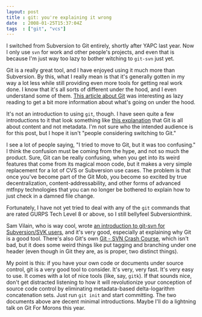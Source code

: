 ```yaml
---
layout: post
title : git: you're explaining it wrong
date  : 2008-01-25T15:37:04Z
tags  : ["git", "vcs"]
---
```

I switched from Subversion to Git entirely, shortly after YAPC last year.  Now
I only use `svn` for work and other people's projects, and even that is because
I'm just way too lazy to bother witching to `git-svn` just yet.

Git is a really great tool, and I have enjoyed using it much more than
Subversion.  By this, what I really mean is that it's generally gotten in my
way a lot less while still providing even more tools for getting real work
done.  I know that it's all sorts of different under the hood, and I even
understand some of them.  [This article about
Git](http://eagain.net/articles/git-for-computer-scientists/) was interesting
as lazy reading to get a bit more information about what's going on under the
hood.

It's not an introduction to using `git`, though.  I have seen quite a few
introductions to it that look something like [this
explanation](http://random-state.net/log/3410155710.html) that Git is all about
content and not metadata.  I'm not sure who the intended audience is for this
post, but I hope it isn't "people considering switching to Git."

I see a lot of people saying, "I tried to move to Git, but it was too
confusing."  I think the confusion must be coming from the hype, and not so
much the product.  Sure, Git can be really confusing, when you get into its
weird features that come from its magical moon code, but it makes a very simple
replacement for a lot of CVS or Subversion use cases.  The problem is that once
you've become part of the Git Mob, you become so excited by true
decentralization, content-addressability, and other forms of advanced mtfnpy
technologies that you can no longer be bothered to explain how to just check in
a damned file change.

Fortunately, I have not yet tried to deal with any of the `git` commands that
are rated GURPS Tech Level 8 or above, so I still bellyfeel Subversionthink.

Sam Vilain, who is way cool, wrote [an introduction to git-svn for
Subversion/SVK users](http://utsl.gen.nz/talks/git-svn/intro.html), and it's
very good, especially at explaining why Git is a good tool.  There's also Git's
own [Git - SVN Crash Course](http://git.or.cz/course/svn.html), which isn't
bad, but it does some weird things like put tagging and branching under one
header (even though in Git they are, as is proper, two distinct things).

My point is this:  if you have your own code or documents under source control,
git is a very good tool to consider.  It's very, very fast.  It's very easy to
use.  It comes with a lot of nice tools (like, say, `gitk`).  If that sounds
nice, don't get distracted listening to how it will revolutionize your
conception of source code control by eliminating metadata-based delta-logarithm
concatenation sets.  Just run `git init` and start committing.  The two
documents above are decent minimal introductions.  Maybe I'll do a lightning
talk on Git For Morons this year.

